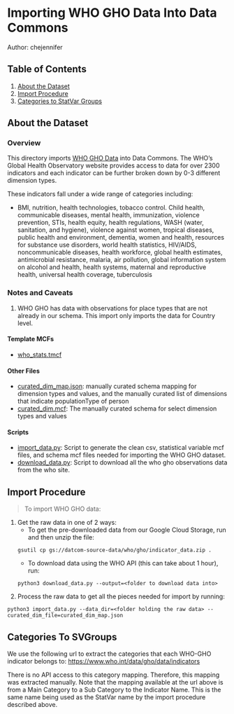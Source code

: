 # Importing WHO GHO Data Into Data Commons

Author: chejennifer

## Table of Contents

1. [About the Dataset](#about-the-dataset)
1. [Import Procedure](#import-procedure)
1. [Categories to StatVar Groups](#categories-to-svgroups)

## About the Dataset

### Overview
This directory imports [WHO GHO Data](https://www.who.int/data/gho) into Data Commons. The WHO’s Global Health Observatory website provides access to data for over 2300 indicators and each indicator can be further broken down by 0-3 different dimension types.

These indicators fall under a wide range of categories including:
- BMI, nutrition, health technologies, tobacco control. Child health, communicable diseases, mental health, immunization, violence prevention, STIs, health equity, health regulations, WASH (water, sanitation, and hygiene), violence against women, tropical diseases, public health and environment, dementia, women and health, resources for substance use disorders, world health statistics, HIV/AIDS, noncommunicable diseases, health workforce, global health estimates, antimicrobial resistance, malaria, air pollution, global information system on alcohol and health, health systems, maternal and reproductive health, universal health coverage, tuberculosis

### Notes and Caveats
1. WHO GHO has data with observations for place types that are not already in our schema. This import only imports the data for Country level.

#### Template MCFs
- [who_stats.tmcf](who_stats.tmcf)

#### Other Files
- [curated_dim_map.json](curated_dim_map.json): manually curated schema mapping for dimension types and values, and the manually curated list of dimensions that indicate populationType of person
- [curated_dim.mcf](curated_dim.mcf): The manually curated schema for select dimension types and values
#### Scripts
- [import_data.py](import_data.py): Script to generate the clean csv, statistical variable mcf files, and schema mcf files needed for importing the WHO GHO dataset.
- [download_data.py](download_data.py): Script to download all the who gho observations data from the who site.
## Import Procedure

>To import WHO GHO data:
1. Get the raw data in one of 2 ways:
    - To get the pre-downloaded data from our Google Cloud Storage, run and then unzip the file:
     ```
     gsutil cp gs://datcom-source-data/who/gho/indicator_data.zip .
     ```
    - To download data using the WHO API (this can take about 1 hour), run:
     ```
     python3 download_data.py --output=<folder to download data into>
     ```
2. Process the raw data to get all the pieces needed for import by running:
```
python3 import_data.py --data_dir=<folder holding the raw data> --curated_dim_file=curated_dim_map.json
```

## Categories To SVGroups
We use the following url to extract the categories that each WHO-GHO indicator belongs to:
https://www.who.int/data/gho/data/indicators

There is no API access to this category mapping. Therefore, this mapping was extracted manually.
Note that the mapping available at the url above is from a Main Category to a Sub Category to the
Indicator Name. This is the same name being used as the StatVar name by the import procedure
described above. 
